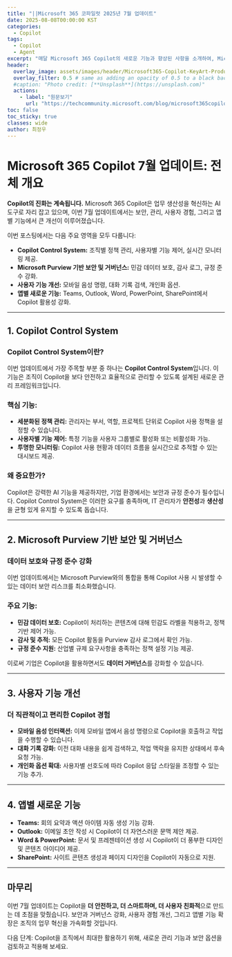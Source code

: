 ```yaml
---
title: "||Microsoft 365 코파일럿 2025년 7월 업데이트"
date: 2025-08-08T00:00:00 KST
categories:
  - Copilot
tags:
  - Copilot
  - Agent
excerpt: "매달 Microsoft 365 Copilot의 새로운 기능과 향상된 사항을 소개하여, Microsoft 365 관리자들이 Copilot의 최신 기능을 통해 사용자들이 일상적으로 사용하는 앱에서 더욱 생산적이고 효율적으로 일할 수 있도록 돕습니다."
header:
  overlay_image: assets/images/header/Microsoft365-Copilot-KeyArt-Productivity-6K-01.png
  overlay_filter: 0.5 # same as adding an opacity of 0.5 to a black background
  #caption: "Photo credit: [**Unsplash**](https://unsplash.com)"
  actions:
    - label: "원문보기"
      url: "https://techcommunity.microsoft.com/blog/microsoft365copilotblog/what%E2%80%99s-new-in-microsoft-365-copilot--july-2025/4438253"
toc: false
toc_sticky: true
classes: wide
author: 최정우
---
```


# Microsoft 365 Copilot 7월 업데이트: 전체 개요

**Copilot의 진화는 계속됩니다.** Microsoft 365 Copilot은 업무 생산성을 혁신하는 AI 도구로 자리 잡고 있으며, 이번 7월 업데이트에서는 보안, 관리, 사용자 경험, 그리고 앱별 기능에서 큰 개선이 이루어졌습니다.

이번 포스팅에서는 다음 주요 영역을 모두 다룹니다:

- **Copilot Control System:** 조직별 정책 관리, 사용자별 기능 제어, 실시간 모니터링 제공. 
- **Microsoft Purview 기반 보안 및 거버넌스:** 민감 데이터 보호, 감사 로그, 규정 준수 강화.
- **사용자 기능 개선:** 모바일 음성 명령, 대화 기록 검색, 개인화 옵션.
- **앱별 새로운 기능:** Teams, Outlook, Word, PowerPoint, SharePoint에서 Copilot 활용성 강화.

---

## 1. Copilot Control System

### Copilot Control System이란?

이번 업데이트에서 가장 주목할 부분 중 하나는 **Copilot Control System**입니다. 이 기능은 조직이 Copilot을 보다 안전하고 효율적으로 관리할 수 있도록 설계된 새로운 관리 프레임워크입니다.

### 핵심 기능:

- **세분화된 정책 관리:** 관리자는 부서, 역할, 프로젝트 단위로 Copilot 사용 정책을 설정할 수 있습니다.
- **사용자별 기능 제어:** 특정 기능을 사용자 그룹별로 활성화 또는 비활성화 가능.
- **투명한 모니터링:** Copilot 사용 현황과 데이터 흐름을 실시간으로 추적할 수 있는 대시보드 제공.

### 왜 중요한가?

Copilot은 강력한 AI 기능을 제공하지만, 기업 환경에서는 보안과 규정 준수가 필수입니다. Copilot Control System은 이러한 요구를 충족하며, IT 관리자가 **안전성**과 **생산성**을 균형 있게 유지할 수 있도록 돕습니다.

---

## 2. Microsoft Purview 기반 보안 및 거버넌스

### 데이터 보호와 규정 준수 강화

이번 업데이트에서는 Microsoft Purview와의 통합을 통해 Copilot 사용 시 발생할 수 있는 데이터 보안 리스크를 최소화했습니다.

### 주요 기능:

- **민감 데이터 보호:** Copilot이 처리하는 콘텐츠에 대해 민감도 라벨을 적용하고, 정책 기반 제어 가능.
- **감사 및 추적:** 모든 Copilot 활동을 Purview 감사 로그에서 확인 가능.
- **규정 준수 지원:** 산업별 규제 요구사항을 충족하는 정책 설정 기능 제공.

이로써 기업은 Copilot을 활용하면서도 **데이터 거버넌스**를 강화할 수 있습니다.

---

## 3. 사용자 기능 개선

### 더 직관적이고 편리한 Copilot 경험

- **모바일 음성 인터랙션:** 이제 모바일 앱에서 음성 명령으로 Copilot을 호출하고 작업을 수행할 수 있습니다.
- **대화 기록 강화:** 이전 대화 내용을 쉽게 검색하고, 작업 맥락을 유지한 상태에서 후속 요청 가능.
- **개인화 옵션 확대:** 사용자별 선호도에 따라 Copilot 응답 스타일을 조정할 수 있는 기능 추가.

---

## 4. 앱별 새로운 기능

- **Teams:** 회의 요약과 액션 아이템 자동 생성 기능 강화.
- **Outlook:** 이메일 초안 작성 시 Copilot이 더 자연스러운 문맥 제안 제공.
- **Word & PowerPoint:** 문서 및 프레젠테이션 생성 시 Copilot이 더 풍부한 디자인 및 콘텐츠 아이디어 제공.
- **SharePoint:** 사이트 콘텐츠 생성과 페이지 디자인을 Copilot이 자동으로 지원.

---

## 마무리

이번 7월 업데이트는 Copilot을 **더 안전하고, 더 스마트하며, 더 사용자 친화적**으로 만드는 데 초점을 맞췄습니다. 보안과 거버넌스 강화, 사용자 경험 개선, 그리고 앱별 기능 확장은 조직의 업무 혁신을 가속화할 것입니다.

다음 단계: Copilot을 조직에서 최대한 활용하기 위해, 새로운 관리 기능과 보안 옵션을 검토하고 적용해 보세요.
